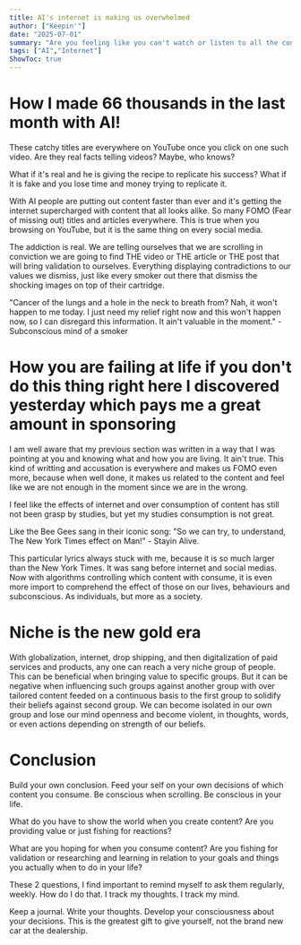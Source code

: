 ```yaml
---
title: AI's internet is making us overwhelmed
author: ["Keepin'"]
date: "2025-07-01"
summary: "Are you feeling like you can't watch or listen to all the content you desire? Like there are videos or podcasts that could change your life which you don't have the time for?"
tags: ["AI","Internet"]
ShowToc: true
---
```


# How I made 66 thousands in the last month with AI!
These catchy titles are everywhere on YouTube once you click on one such video. Are they real facts telling videos? Maybe, who knows?

What if it's real and he is giving the recipe to replicate his success? What if it is fake and you lose time and money trying to replicate it.

With AI people are putting out content faster than ever and it's getting the internet supercharged with content that all looks alike. So many FOMO (Fear of missing out) titles and articles everywhere.
This is true when you browsing on YouTube, but it is the same thing on every social media.

The addiction is real. We are telling ourselves that we are scrolling in conviction we are going to find THE video or THE article or THE post that will bring validation to ourselves. Everything displaying contradictions to our values we dismiss, just like every smoker out there that dismiss the shocking images on top of their cartridge.

"Cancer of the lungs and a hole in the neck to breath from? Nah, it won't happen to me today. I just need my relief right now and this won't happen now, so I can disregard this information. It ain't valuable in the moment." - Subconscious mind of a smoker

# How you are failing at life if you don't do this thing right here I discovered yesterday which pays me a great amount in sponsoring
I am well aware that my previous section was written in a way that I was pointing at you and knowing what and how you are living. It ain't true. This kind of writting and accusation is everywhere and makes us FOMO even more, because when well done, it makes us related to the content and feel like we are not enough in the moment since we are in the wrong.

I feel like the effects of internet and over consumption of content has still not been grasp by studies, but yet my studies consumption is not great.

Like the Bee Gees sang in their iconic song: "So we can try, to understand, The New York Times effect on Man!" - Stayin Alive.

This particular lyrics always stuck with me, because it is so much larger than the New York Times. It was sang before internet and social medias. Now with algorithms controlling which content with consume, it is even more import to comprehend the effect of those on our lives, behaviours and subconscious. As individuals, but more as a society.

# Niche is the new gold era
With globalization, internet, drop shipping, and then digitalization of paid services and products, any one can reach a very niche group of people. This can be beneficial when bringing value to specific groups. But it can be negative when influencing such groups against another group with over tailored content feeded on a continuous basis to the first group to solidify their beliefs against second group. We can become isolated in our own group and lose our mind openness and become violent, in thoughts, words, or even actions depending on strength of our beliefs.

# Conclusion
Build your own conclusion. Feed your self on your own decisions of which content you consume.
Be conscious when scrolling. Be conscious in your life.

What do you have to show the world when you create content? Are you providing value or just fishing for reactions?

What are you hoping for when you consume content? Are you fishing for validation or researching and learning in relation to your goals and things you actually when to do in your life?

These 2 questions, I find important to remind myself to ask them regularly, weekly. How do I do that. I track my thoughts. I track my mind.

Keep a journal. Write your thoughts. Develop your consciousness about your decisions. This is the greatest gift to give yourself, not the brand new car at the dealership.